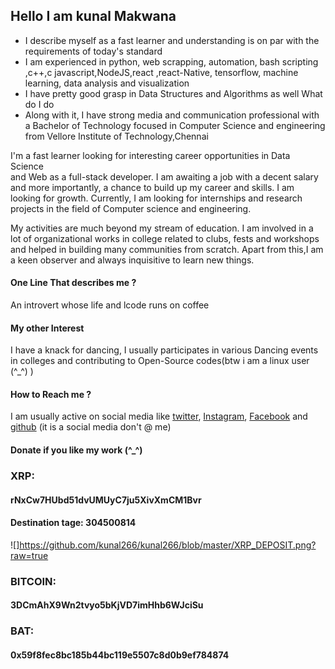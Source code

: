 ## Hello I am kunal Makwana
- I describe myself as a fast learner and understanding is on par with
the  requirements of today's standard
- I am experienced in python, web scrapping, automation, bash scripting ,c++,c
javascript,NodeJS,react ,react-Native, tensorflow, machine learning,
data analysis and visualization
- I have pretty good grasp in Data Structures and Algorithms as well
What do I do
- Along with it, I have strong media and communication professional with a 
Bachelor of Technology focused in Computer Science and engineering from
Vellore Institute of Technology,Chennai

 
I'm a fast learner looking for interesting career opportunities in Data Science  
and Web as a full-stack developer. I am awaiting a job with a decent salary 
and more importantly, a chance to build up my career and skills. I am looking
 for growth. Currently, I am looking for internships and research projects in 
the field of Computer science and engineering.


My activities are much beyond my stream of education. I am involved in a lot of 
organizational works in college related to clubs, fests and workshops and helped
 in building many communities from scratch. Apart from this,I am a keen observer 
and always inquisitive to learn new things. 

#### One Line That describes me ?
An introvert whose life and lcode runs on coffee

#### My other Interest
I have a knack for dancing, I usually participates in various Dancing events in colleges
and contributing to Open-Source codes(btw i am a linux user (^_^) )

#### How to Reach me ?
I am usually active on social media like [twitter](https://twitter.com/KunalMakwana19), [Instagram](https://www.instagram.com/daily.coders/), [Facebook](https://www.facebook.com/kunalmak.2688)
and [github](https://github.com/kunal266)
(it is a social media don't @ me) 


#### Donate if you like my work (^_^)
### XRP:
#### rNxCw7HUbd51dvUMUyC7ju5XivXmCM1Bvr
#### Destination tage: 304500814
![]https://github.com/kunal266/kunal266/blob/master/XRP_DEPOSIT.png?raw=true

### BITCOIN:
#### 3DCmAhX9Wn2tvyo5bKjVD7imHhb6WJciSu


### BAT: 
#### 0x59f8fec8bc185b44bc119e5507c8d0b9ef784874


